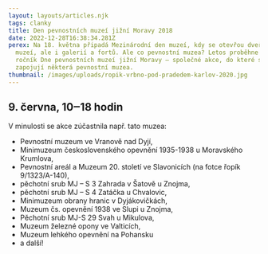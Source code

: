 ```yaml
---
layout: layouts/articles.njk
tags: clanky
title: Den pevnostních muzeí jižní Moravy 2018
date: 2022-12-28T16:38:34.281Z
perex: Na 18. května připadá Mezinárodní den muzeí, kdy se otevřou dveře nejen
  muzeí, ale i galerií a fortů. Ale co pevnostní muzea? Letos proběhne už 6.
  ročník Dne pevnostních muzeí jižní Moravy ‒ společné akce, do které se
  zapojují některá pevnostní muzea.
thumbnail: /images/uploads/ropik-vrbno-pod-pradedem-karlov-2020.jpg
---
```



## 9. června, 10‒18 hodin

V minulosti se akce zúčastnila např. tato muzea:

* Pevnostní muzeum ve Vranově nad Dyjí,
* Minimuzeum československého opevnění 1935-1938 u Moravského Krumlova,
* Pevnostní areál a Muzeum 20. století ve Slavonicích (na fotce řopík 9/1323/A-140),
* pěchotní srub MJ – S 3 Zahrada v Šatově u Znojma,
* pěchotní srub MJ – S 4 Zatáčka u Chvalovic,
* Minimuzeum obrany hranic v Dyjákovičkách,
* Muzeum čs. opevnění 1938 ve Slupi u Znojma,
* Pěchotní srub MJ-S 29 Svah u Mikulova,
* Muzeum železné opony ve Valticích,
* Muzeum lehkého opevnění na Pohansku
* a další!